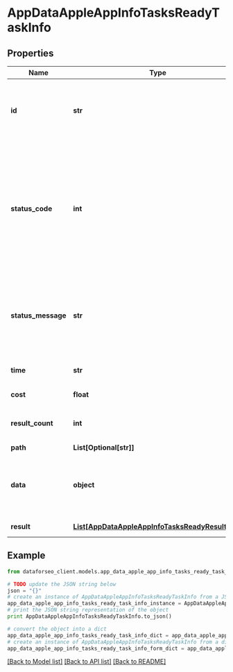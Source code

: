 # AppDataAppleAppInfoTasksReadyTaskInfo


## Properties

Name | Type | Description | Notes
------------ | ------------- | ------------- | -------------
**id** | **str** | task identifier unique task identifier in our system in the UUID format | [optional] 
**status_code** | **int** | status code of the task generated by DataForSEO, can be within the following range: 10000-60000 you can find the full list of the response codes here | [optional] 
**status_message** | **str** | informational message of the task you can find the full list of general informational messages here | [optional] 
**time** | **str** | execution time, seconds | [optional] 
**cost** | **float** | total tasks cost, USD | [optional] 
**result_count** | **int** | number of elements in the result array | [optional] 
**path** | **List[Optional[str]]** | URL path | [optional] 
**data** | **object** | contains the same parameters that you specified in the POST request | [optional] 
**result** | [**List[AppDataAppleAppInfoTasksReadyResultInfo]**](AppDataAppleAppInfoTasksReadyResultInfo.md) | array of results | [optional] 

## Example

```python
from dataforseo_client.models.app_data_apple_app_info_tasks_ready_task_info import AppDataAppleAppInfoTasksReadyTaskInfo

# TODO update the JSON string below
json = "{}"
# create an instance of AppDataAppleAppInfoTasksReadyTaskInfo from a JSON string
app_data_apple_app_info_tasks_ready_task_info_instance = AppDataAppleAppInfoTasksReadyTaskInfo.from_json(json)
# print the JSON string representation of the object
print AppDataAppleAppInfoTasksReadyTaskInfo.to_json()

# convert the object into a dict
app_data_apple_app_info_tasks_ready_task_info_dict = app_data_apple_app_info_tasks_ready_task_info_instance.to_dict()
# create an instance of AppDataAppleAppInfoTasksReadyTaskInfo from a dict
app_data_apple_app_info_tasks_ready_task_info_form_dict = app_data_apple_app_info_tasks_ready_task_info.from_dict(app_data_apple_app_info_tasks_ready_task_info_dict)
```
[[Back to Model list]](../README.md#documentation-for-models) [[Back to API list]](../README.md#documentation-for-api-endpoints) [[Back to README]](../README.md)


